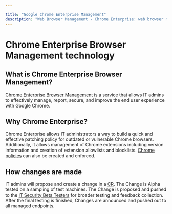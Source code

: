 ```yaml
---

title: "Google Chrome Enterprise Management"
description: "Web Browser Management - Chrome Enterprise: web browser management, configuration, patching, web browser policies, web browser health"
---
```


# Chrome Enterprise Browser Management technology

## What is Chrome Enterprise Browser Management?

[Chrome Enterprise Browser Management](https://chromeenterprise.google/browser/management/) is a service that allows IT admins to effectively manage, report, secure, and improve the end user experience with Google Chrome.

## Why Chrome Enterprise?

Chrome Enterprise allows IT administrators a way to build a quick and effective patching policy for outdated or vulnerable Chrome browsers. Additionally, it allows management of Chrome extensions including version information and creation of extension allowlists and blocklists. [Chrome policies](https://chromeenterprise.google/policies/) can also be created and enforced.


## How changes are made

IT admins will propose and create a change in a [CR](https://gitlab.com/gitlab-com/business-technology/change-management). The Change is Alpha tested on a sampling of test machines. The Change is proposed and pushed to the [IT Security Beta Testers](/handbook/business-technology/it/security/) for broader testing and feedback collection. After the final testing is finished, Changes are announced and pushed out to all managed endpoints. 